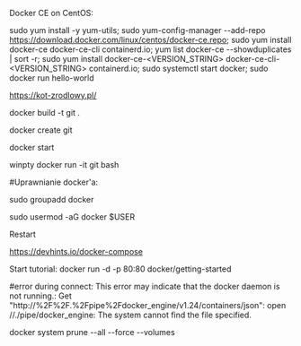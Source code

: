 Docker CE on CentOS:

sudo yum install -y yum-utils; sudo yum-config-manager --add-repo https://download.docker.com/linux/centos/docker-ce.repo; sudo yum install docker-ce docker-ce-cli containerd.io; yum list docker-ce --showduplicates | sort -r; sudo yum install docker-ce-<VERSION_STRING> docker-ce-cli-<VERSION_STRING> containerd.io; sudo systemctl start docker; sudo docker run hello-world

https://kot-zrodlowy.pl/



docker build -t git .

docker create git

docker start 

winpty docker run -it git bash



#Uprawnianie docker'a: 

sudo groupadd docker 

sudo usermod -aG docker $USER 

Restart 


https://devhints.io/docker-compose



Start tutorial:
docker run -d -p 80:80 docker/getting-started


#error during connect: This error may indicate that the docker daemon is not running.: Get "http://%2F%2F.%2Fpipe%2Fdocker_engine/v1.24/containers/json": open //./pipe/docker_engine: The system cannot find the file specified.



docker system prune --all --force --volumes
